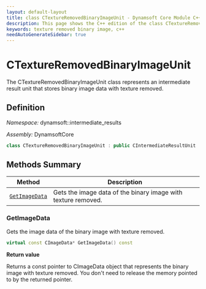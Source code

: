 ```yaml
---
layout: default-layout
title: class CTextureRemovedBinaryImageUnit - Dynamsoft Core Module C++ Edition API Reference
description: This page shows the C++ edition of the class CTextureRemovedBinaryImageUnit in Dynamsoft Core Module.
keywords: texture removed binary image, c++
needAutoGenerateSidebar: true
---
```


# CTextureRemovedBinaryImageUnit

The CTextureRemovedBinaryImageUnit class represents an intermediate result unit that stores binary image data with texture removed.

## Definition

*Namespace:* dynamsoft::intermediate_results

*Assembly:* DynamsoftCore

```cpp
class CTextureRemovedBinaryImageUnit : public CIntermediateResultUnit 
```

## Methods Summary

| Method               | Description |
|----------------------|-------------|
| [`GetImageData`](#getimagedata) | Gets the image data of the binary image with texture removed.|

### GetImageData

Gets the image data of the binary image with texture removed.

```cpp
virtual const CImageData* GetImageData() const
```

**Return value**

Returns a const pointer to CImageData object that represents the binary image with texture removed. You don't need to release the memory pointed to by the returned pointer.
